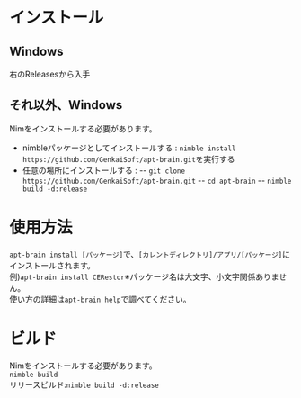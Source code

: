 # インストール
## Windows
右のReleasesから入手
## それ以外、Windows
Nimをインストールする必要があります。<br>
- nimbleパッケージとしてインストールする : `nimble install https://github.com/GenkaiSoft/apt-brain.git`を実行する
- 任意の場所にインストールする :
-- `git clone https://github.com/GenkaiSoft/apt-brain.git`
-- `cd apt-brain`
-- `nimble build -d:release`
# 使用方法
`apt-brain install [パッケージ]`で、`[カレントディレクトリ]/アプリ/[パッケージ]`にインストールされます。<br>
例)`apt-brain install CERestor`※パッケージ名は大文字、小文字関係ありません。<br>
使い方の詳細は`apt-brain help`で調べてください。
# ビルド
Nimをインストールする必要があります。<br>
`nimble build`<br>
リリースビルド:`nimble build -d:release`
